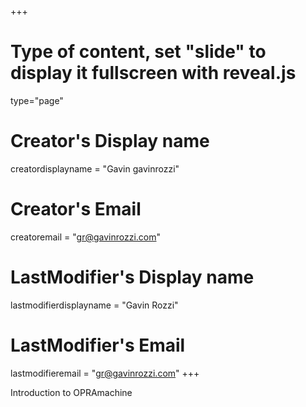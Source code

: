 +++
# Type of content, set "slide" to display it fullscreen with reveal.js
type="page"

# Creator's Display name
creatordisplayname = "Gavin gavinrozzi"
# Creator's Email
creatoremail = "gr@gavinrozzi.com"
# LastModifier's Display name
lastmodifierdisplayname = "Gavin Rozzi"
# LastModifier's Email
lastmodifieremail = "gr@gavinrozzi.com"
+++

Introduction to OPRAmachine
